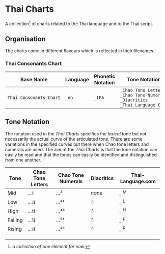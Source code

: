 # Thai Charts

A collection[^1] of charts related to the Thai language and to the Thai script.

## Organisation

The charts come in different flavours which is reflected in their filenames.

### Thai Consonants Chart

|Base Name|Language|Phonetic Notation|Tone Notation|Extension|
|-|-|-|-|-|
|`Thai Consonants Chart`|`_en`|`_IPA`|`_Chao Tone Letters`<br/>`_Chao Tone Numerals`<br/>`_Diacritics`<br/>`_Thai Language Com`|`.pdf`<br/>`.ps`<br/>`.svg`|

## Tone Notation

The notation used in the _Thai Charts_ specifies the _lexical_ tone but not necessarily the actual curve of the articulated tone. There are some variations in the specified curves out there when Chao tone letters and numerals are used. The aim of the _Thai Charts_ is that the tone notation can easily be read and that the tones can easily be identified and distinguished from one another.

|Tone|Chao Tone Letters|Chao Tone Numerals|Diacritics|Thai-Language.com|
|-|-|-|-|-|
|Mid|…˧|…³|_none_|…<sup>M</sup>|
|Low|…˨˩|…²¹|◌̀|…<sup>L</sup>|
|High|…˦˥|…⁴⁵|◌́|…<sup>H</sup>|
|Falling|…˥˩|…⁵¹|◌̂|…<sup>F</sup>|
|Rising|…˨˦|…²⁴|◌̌|…<sup>R</sup>|


[^1]: _a collection of one element for now._
